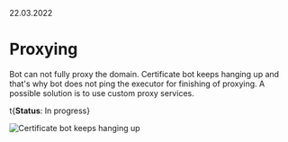22.03.2022

# Proxying

Bot can not fully proxy the domain. Certificate bot keeps hanging up and that's why bot does not ping the executor for finishing of proxying. A possible solution is to use custom proxy services.

t{**Status**: In progress}

![Certificate bot keeps hanging up](/content/issue-tracker/1/certbot.png)
